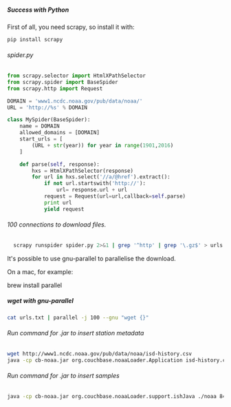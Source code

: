 ##### Success with Python

First of all, you need scrapy, so install it with:

````bash
pip install scrapy
````

###### spider.py
````python
from scrapy.selector import HtmlXPathSelector
from scrapy.spider import BaseSpider
from scrapy.http import Request

DOMAIN = 'www1.ncdc.noaa.gov/pub/data/noaa/'
URL = 'http://%s' % DOMAIN

class MySpider(BaseSpider):
    name = DOMAIN
    allowed_domains = [DOMAIN]
    start_urls = [
        (URL + str(year)) for year in range(1901,2016)
    ]

    def parse(self, response):
        hxs = HtmlXPathSelector(response)
        for url in hxs.select('//a/@href').extract():
            if not url.startswith('http://'):
                url= response.url + url
            request = Request(url=url,callback=self.parse)
            print url
            yield request
````

###### 100 connections to download files.
````bash
  scrapy runspider spider.py 2>&1 | grep '^http' | grep '\.gz$' > urls.txt;
````

It's possible to use gnu-parallel to parallelise the download. 

On a mac, for example:

brew install parallel


##### wget with gnu-parallel
````bash
cat urls.txt | parallel -j 100 --gnu "wget {}"
````

###### Run command for .jar to insert station metadata
````bash
wget http://www1.ncdc.noaa.gov/pub/data/noaa/isd-history.csv
java -cp cb-noaa.jar org.couchbase.noaaLoader.Application isd-history.csv {CLUSTERIP} {BUCKET}
````

###### Run command for .jar to insert samples
````bash
java -cp cb-noaa.jar org.couchbase.noaaLoader.support.ishJava ./noaa 84.40.63.62 > cb_upload_log.txt &
````
